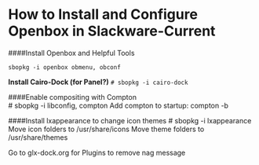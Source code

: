 # How to Install and Configure Openbox in Slackware-Current
####Install Openbox and Helpful Tools


```sbopkg -i openbox obmenu, obconf```


<b>Install Cairo-Dock (for Panel?)</b>
	```# sbopkg -i cairo-dock```

####Enable compositing with Compton<br>
	# sbopkg -i libconfig, compton
Add compton to startup: compton -b

####Install lxappearance to change icon themes
	# sbopkg -i lxappearance
Move icon folders to /usr/share/icons
Move theme folders to /usr/share/themes


	
	
	
Go to glx-dock.org for Plugins to remove nag message 
